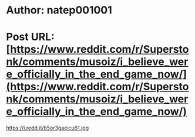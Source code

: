 # Author: natep001001
# Post URL: [https://www.reddit.com/r/Superstonk/comments/musoiz/i_believe_were_officially_in_the_end_game_now/](https://www.reddit.com/r/Superstonk/comments/musoiz/i_believe_were_officially_in_the_end_game_now/)


https://i.redd.it/b5or3gaeicu61.jpg
